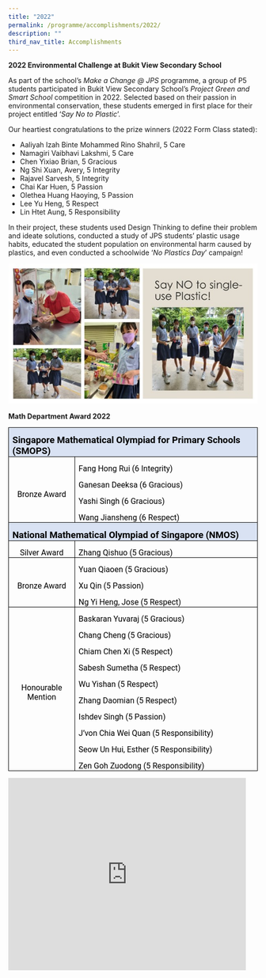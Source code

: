 ```yaml
---
title: "2022"
permalink: /programme/accomplishments/2022/
description: ""
third_nav_title: Accomplishments
---
```

**2022 Environmental Challenge at Bukit View Secondary School**

As part of the school’s _Make a Change @ JPS_ programme, a group of P5 students participated in Bukit View Secondary School’s _Project Green and Smart School_ competition in 2022. Selected based on their passion in environmental conservation, these students emerged in first place for their project entitled ‘_Say No to Plastic_’.

Our heartiest congratulations to the prize winners (2022 Form Class stated):

* Aaliyah Izah Binte Mohammed Rino Shahril, 5 Care
* Namagiri Vaibhavi Lakshmi, 5 Care
* Chen Yixiao Brian, 5 Gracious
* Ng Shi Xuan, Avery, 5 Integrity
* Rajavel Sarvesh, 5 Integrity
* Chai Kar Huen, 5 Passion
* Olethea Huang Haoying, 5 Passion
* Lee Yu Heng, 5 Respect
* Lin Htet Aung, 5 Responsibility

In their project, these students used Design Thinking to define their problem and ideate solutions, conducted a study of JPS students’ plastic usage habits, educated the student population on environmental harm caused by plastics, and even conducted a schoolwide ‘_No Plastics Day_’ campaign!

![](/images/MakeAChange04.jpg)

 **Math Department Award 2022**
    
<table style="border-collapse:collapse;border:none;mso-border-alt:solid windowtext .5pt;
 mso-yfti-tbllook:1184;mso-padding-alt:0in 5.4pt 0in 5.4pt" cellpadding="0" cellspacing="0" border="1" class="MsoTableGrid"><tbody><tr style="mso-yfti-irow:0;mso-yfti-firstrow:yes;height:25.15pt"><td style="width:467.5pt;border:solid windowtext 1.0pt;
  mso-border-alt:solid windowtext .5pt;background:#D9E2F3;mso-background-themecolor:
  accent1;mso-background-themetint:51;padding:0in 5.4pt 0in 5.4pt;height:25.15pt" colspan="2" width="623"><p style="margin-bottom:0in;line-height:normal" class="MsoNormal"><b><span style="font-size:14.0pt;font-family:Roboto;mso-fareast-font-family:
  &quot;Times New Roman&quot;;mso-bidi-font-family:Arial;color:black;mso-ansi-language:
  EN-SG;mso-bidi-language:TA" lang="EN-SG">Singapore Mathematical Olympiad for Primary Schools (SMOPS)</span></b><b><span style="font-size:12.0pt;
  font-family:Roboto;mso-fareast-font-family:&quot;Times New Roman&quot;;mso-bidi-font-family:
  Arial;color:black;mso-ansi-language:EN-SG;mso-bidi-language:TA" lang="EN-SG"></span></b></p></td></tr><tr style="mso-yfti-irow:1;height:66.55pt"><td style="width:103.25pt;border:solid windowtext 1.0pt;border-top:
  none;mso-border-top-alt:solid windowtext .5pt;mso-border-alt:solid windowtext .5pt;
  padding:0in 5.4pt 0in 5.4pt;height:66.55pt" width="138"><p style="margin-bottom:0in;text-align:center;
  line-height:normal" align="center" class="MsoNormal"><span style="font-size:12.0pt;font-family:
  Roboto;mso-fareast-font-family:&quot;Times New Roman&quot;;mso-bidi-font-family:Arial;
  color:black;mso-ansi-language:EN-SG;mso-bidi-language:TA" lang="EN-SG">Bronze Award</span><b><span style="font-size:16.0pt;font-family:Roboto;mso-fareast-font-family:
  &quot;Times New Roman&quot;;mso-bidi-font-family:Arial;color:black;mso-ansi-language:
  EN-SG;mso-bidi-language:TA" lang="EN-SG"></span></b></p></td><td style="width:364.25pt;border-top:none;border-left:none;
  border-bottom:solid windowtext 1.0pt;border-right:solid windowtext 1.0pt;
  mso-border-top-alt:solid windowtext .5pt;mso-border-left-alt:solid windowtext .5pt;
  mso-border-alt:solid windowtext .5pt;padding:0in 5.4pt 0in 5.4pt;height:66.55pt" width="486"><p style="margin-bottom:0in;line-height:normal" class="MsoNormal"><span style="font-size:12.0pt;font-family:Roboto;mso-fareast-font-family:
  &quot;Times New Roman&quot;;mso-bidi-font-family:Arial;color:black;mso-ansi-language:
  EN-SG;mso-bidi-language:TA" lang="EN-SG">Fang Hong Rui (6 Integrity)</span></p><p style="margin-bottom:0in;line-height:normal" class="MsoNormal"><span style="font-size:12.0pt;font-family:Roboto;mso-fareast-font-family:
  &quot;Times New Roman&quot;;mso-bidi-font-family:Arial;color:black;mso-ansi-language:
  EN-SG;mso-bidi-language:TA" lang="EN-SG">Ganesan Deeksa (6 Gracious)</span></p><p style="margin-bottom:0in;line-height:normal" class="MsoNormal"><span style="font-size:12.0pt;font-family:Roboto;mso-fareast-font-family:
  &quot;Times New Roman&quot;;mso-bidi-font-family:Arial;color:black;mso-ansi-language:
  EN-SG;mso-bidi-language:TA" lang="EN-SG">Yashi Singh (6 Gracious)</span></p><p style="margin-bottom:0in;line-height:normal" class="MsoNormal"><span style="font-size:12.0pt;font-family:Roboto;mso-fareast-font-family:
  &quot;Times New Roman&quot;;mso-bidi-font-family:Arial;color:black;mso-ansi-language:
  EN-SG;mso-bidi-language:TA" lang="EN-SG">Wang Jiansheng (6 Respect)</span></p></td></tr><tr style="mso-yfti-irow:2;height:.35in"><td style="width:467.5pt;border:solid windowtext 1.0pt;
  border-top:none;mso-border-top-alt:solid windowtext .5pt;mso-border-alt:solid windowtext .5pt;
  background:#D9E2F3;mso-background-themecolor:accent1;mso-background-themetint:
  51;padding:0in 5.4pt 0in 5.4pt;height:.35in" colspan="2" width="623"><p style="margin-bottom:0in;line-height:normal" class="MsoNormal"><b><span style="font-size:14.0pt;font-family:Roboto;mso-fareast-font-family:
  &quot;Times New Roman&quot;;mso-bidi-font-family:Arial;color:black;mso-ansi-language:
  EN-SG;mso-bidi-language:TA" lang="EN-SG">National Mathematical Olympiad of Singapore (NMOS)</span></b></p></td></tr><tr style="mso-yfti-irow:3;height:23.8pt"><td style="width:103.25pt;border:solid windowtext 1.0pt;border-top:
  none;mso-border-top-alt:solid windowtext .5pt;mso-border-alt:solid windowtext .5pt;
  padding:0in 5.4pt 0in 5.4pt;height:23.8pt" width="138"><p style="margin-bottom:0in;text-align:center;
  line-height:normal" align="center" class="MsoNormal"><span style="font-size:12.0pt;font-family:
  Roboto;mso-fareast-font-family:&quot;Times New Roman&quot;;mso-bidi-font-family:Arial;
  color:black;mso-ansi-language:EN-SG;mso-bidi-language:TA" lang="EN-SG">Silver Award</span></p></td><td style="width:364.25pt;border-top:none;border-left:none;
  border-bottom:solid windowtext 1.0pt;border-right:solid windowtext 1.0pt;
  mso-border-top-alt:solid windowtext .5pt;mso-border-left-alt:solid windowtext .5pt;
  mso-border-alt:solid windowtext .5pt;padding:0in 5.4pt 0in 5.4pt;height:23.8pt" width="486"><p style="margin-bottom:0in;line-height:normal" class="MsoNormal"><span style="font-size:12.0pt;font-family:Roboto;mso-fareast-font-family:
  &quot;Times New Roman&quot;;mso-bidi-font-family:Arial;color:black;mso-ansi-language:
  EN-SG;mso-bidi-language:TA" lang="EN-SG">Zhang Qishuo (5 Gracious)</span></p></td></tr><tr style="mso-yfti-irow:4;height:48.55pt"><td style="width:103.25pt;border:solid windowtext 1.0pt;border-top:
  none;mso-border-top-alt:solid windowtext .5pt;mso-border-alt:solid windowtext .5pt;
  padding:0in 5.4pt 0in 5.4pt;height:48.55pt" width="138"><p style="margin-bottom:0in;text-align:center;
  line-height:normal" align="center" class="MsoNormal"><span style="font-size:12.0pt;font-family:
  Roboto;mso-fareast-font-family:&quot;Times New Roman&quot;;mso-bidi-font-family:Arial;
  color:black;mso-ansi-language:EN-SG;mso-bidi-language:TA" lang="EN-SG">Bronze Award</span></p></td><td style="width:364.25pt;border-top:none;border-left:none;
  border-bottom:solid windowtext 1.0pt;border-right:solid windowtext 1.0pt;
  mso-border-top-alt:solid windowtext .5pt;mso-border-left-alt:solid windowtext .5pt;
  mso-border-alt:solid windowtext .5pt;padding:0in 5.4pt 0in 5.4pt;height:48.55pt" width="486"><p style="margin-bottom:0in;line-height:normal" class="MsoNormal"><span style="font-size:12.0pt;font-family:Roboto;mso-fareast-font-family:
  &quot;Times New Roman&quot;;mso-bidi-font-family:Arial;color:black;mso-ansi-language:
  EN-SG;mso-bidi-language:TA" lang="EN-SG">Yuan Qiaoen (5 Gracious)</span></p><p style="margin-bottom:0in;line-height:normal" class="MsoNormal"><span style="font-size:12.0pt;font-family:Roboto;mso-fareast-font-family:
  &quot;Times New Roman&quot;;mso-bidi-font-family:Arial;color:black;mso-ansi-language:
  EN-SG;mso-bidi-language:TA" lang="EN-SG">Xu Qin (5 Passion)</span></p><p style="margin-bottom:0in;line-height:normal" class="MsoNormal"><span style="font-size:12.0pt;font-family:Roboto;mso-fareast-font-family:
  &quot;Times New Roman&quot;;mso-bidi-font-family:Arial;color:black;mso-ansi-language:
  EN-SG;mso-bidi-language:TA" lang="EN-SG">Ng Yi Heng, Jose (5 Respect)</span></p></td></tr><tr style="mso-yfti-irow:5;mso-yfti-lastrow:yes;height:152.5pt"><td style="width:103.25pt;border:solid windowtext 1.0pt;border-top:
  none;mso-border-top-alt:solid windowtext .5pt;mso-border-alt:solid windowtext .5pt;
  padding:0in 5.4pt 0in 5.4pt;height:152.5pt" width="138"><p style="margin-bottom:0in;text-align:center;
  line-height:normal" align="center" class="MsoNormal"><span style="font-size:12.0pt;font-family:
  Roboto;mso-fareast-font-family:&quot;Times New Roman&quot;;mso-bidi-font-family:Arial;
  color:black;mso-ansi-language:EN-SG;mso-bidi-language:TA" lang="EN-SG">Honourable Mention</span></p></td><td style="width:364.25pt;border-top:none;border-left:none;
  border-bottom:solid windowtext 1.0pt;border-right:solid windowtext 1.0pt;
  mso-border-top-alt:solid windowtext .5pt;mso-border-left-alt:solid windowtext .5pt;
  mso-border-alt:solid windowtext .5pt;padding:0in 5.4pt 0in 5.4pt;height:152.5pt" width="486"><p style="margin-bottom:0in;line-height:normal" class="MsoNormal"><span style="font-size:12.0pt;font-family:Roboto;mso-fareast-font-family:
  &quot;Times New Roman&quot;;mso-bidi-font-family:Arial;color:black;mso-ansi-language:
  EN-SG;mso-bidi-language:TA" lang="EN-SG">Baskaran Yuvaraj (5 Gracious)</span></p><p style="margin-bottom:0in;line-height:normal" class="MsoNormal"><span style="font-size:12.0pt;font-family:Roboto;mso-fareast-font-family:
  &quot;Times New Roman&quot;;mso-bidi-font-family:Arial;color:black;mso-ansi-language:
  EN-SG;mso-bidi-language:TA" lang="EN-SG">Chang Cheng (5 Gracious)</span></p><p style="margin-bottom:0in;line-height:normal" class="MsoNormal"><span style="font-size:12.0pt;font-family:Roboto;mso-fareast-font-family:
  &quot;Times New Roman&quot;;mso-bidi-font-family:Arial;color:black;mso-ansi-language:
  EN-SG;mso-bidi-language:TA" lang="EN-SG">Chiam Chen Xi (5 Respect)</span></p><p style="margin-bottom:0in;line-height:normal" class="MsoNormal"><span style="font-size:12.0pt;font-family:Roboto;mso-fareast-font-family:
  &quot;Times New Roman&quot;;mso-bidi-font-family:Arial;color:black;mso-ansi-language:
  EN-SG;mso-bidi-language:TA" lang="EN-SG">Sabesh Sumetha (5 Respect)</span></p><p style="margin-bottom:0in;line-height:normal" class="MsoNormal"><span style="font-size:12.0pt;font-family:Roboto;mso-fareast-font-family:
  &quot;Times New Roman&quot;;mso-bidi-font-family:Arial;color:black;mso-ansi-language:
  EN-SG;mso-bidi-language:TA" lang="EN-SG">Wu Yishan (5 Respect)</span></p><p style="margin-bottom:0in;line-height:normal" class="MsoNormal"><span style="font-size:12.0pt;font-family:Roboto;mso-fareast-font-family:
  &quot;Times New Roman&quot;;mso-bidi-font-family:Arial;color:black;mso-ansi-language:
  EN-SG;mso-bidi-language:TA" lang="EN-SG">Zhang Daomian (5 Respect)</span></p><p style="margin-bottom:0in;line-height:normal" class="MsoNormal"><span style="font-size:12.0pt;font-family:Roboto;mso-fareast-font-family:
  &quot;Times New Roman&quot;;mso-bidi-font-family:Arial;color:black;mso-ansi-language:
  EN-SG;mso-bidi-language:TA" lang="EN-SG">Ishdev Singh (5 Passion)</span></p><p style="margin-bottom:0in;line-height:normal" class="MsoNormal"><span style="font-size:12.0pt;font-family:Roboto;mso-fareast-font-family:
  &quot;Times New Roman&quot;;mso-bidi-font-family:Arial;color:black;mso-ansi-language:
  EN-SG;mso-bidi-language:TA" lang="EN-SG">J’von Chia Wei Quan (5 Responsibility)</span></p><p style="margin-bottom:0in;line-height:normal" class="MsoNormal"><span style="font-size:12.0pt;font-family:Roboto;mso-fareast-font-family:
  &quot;Times New Roman&quot;;mso-bidi-font-family:Arial;color:black;mso-ansi-language:
  EN-SG;mso-bidi-language:TA" lang="EN-SG">Seow Un Hui, Esther (5 Responsibility)</span></p><p style="margin-bottom:0in;line-height:normal" class="MsoNormal"><span style="font-size:12.0pt;font-family:Roboto;mso-fareast-font-family:
  &quot;Times New Roman&quot;;mso-bidi-font-family:Arial;color:black;mso-ansi-language:
  EN-SG;mso-bidi-language:TA" lang="EN-SG">Zen Goh Zuodong (5 Responsibility)</span>
</p></td></tr></tbody></table>

<iframe allowfullscreen="true" height="389" width="480" frameborder="0" src="https://docs.google.com/presentation/d/e/2PACX-1vSdjngR-ZDabaMoIhKMYW22J_VNx0Aul7fYNgFkUjBuZODktXzzpH3vgmuabet8tMhFysUzADuHYwk6/embed?start=false&amp;loop=true&amp;delayms=3000"></iframe>